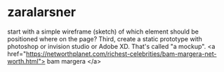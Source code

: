# zaralarsner
start with a simple wireframe (sketch) of which element should be positioned where on the page?  Third, create a static prototype with photoshop or invision studio or Adobe XD. That's called "a mockup". &lt;a href="https://networthplanet.com/richest-celebrities/bam-margera-net-worth.html"> bam margera &lt;/a>
